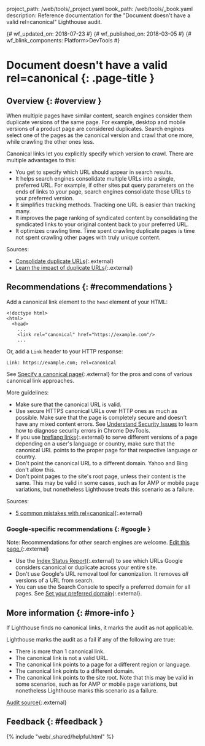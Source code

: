 project_path: /web/tools/_project.yaml
book_path: /web/tools/_book.yaml
description: Reference documentation for the "Document doesn't have a valid rel=canonical" Lighthouse audit.

{# wf_updated_on: 2018-07-23 #}
{# wf_published_on: 2018-03-05 #}
{# wf_blink_components: Platform>DevTools #}

# Document doesn't have a valid rel=canonical  {: .page-title }

## Overview {: #overview }

When multiple pages have similar content, search engines consider them duplicate versions of the
same page. For example, desktop and mobile versions of a product page are considered duplicates.
Search engines select one of the pages as the canonical version and crawl that one more, while
crawling the other ones less.

Canonical links let you explicitly specify which version to crawl. There are multiple
advantages to this:

* You get to specify which URL should appear in search results.
* It helps search engines consolidate multiple URLs into a single, preferred URL. For example,
  if other sites put query parameters on the ends of links to your page, search engines
  consolidate those URLs to your preferred version.
* It simplifies tracking methods. Tracking one URL is easier than tracking many.
* It improves the page ranking of syndicated content by consolidating the syndicated links to
  your original content back to your preferred URL.
* It optimizes crawling time. Time spent crawling duplicate pages is time not spent crawling
  other pages with truly unique content.

Sources:

* [Consolidate duplicate URLs][CDU]{:.external}
* [Learn the impact of duplicate URLs][LDU]{:.external}

[CDU]: https://support.google.com/webmasters/answer/139066
[LDU]: https://support.google.com/webmasters/answer/6080548

## Recommendations {: #recommendations }

Add a canonical link element to the `head` element of your HTML:

    <!doctype html>
    <html>
      <head>
        ...
        <link rel="canonical" href="https://example.com"/>
        ...

Or, add a `Link` header to your HTTP response:

    Link: https://example.com; rel=canonical

See [Specify a canonical page][specify]{:.external} for the pros and cons of various canonical
link approaches.

[specify]: https://support.google.com/webmasters/answer/139066

More guidelines:

* Make sure that the canonical URL is valid.
* Use secure HTTPS canonical URLs over HTTP ones as much as possible. Make sure that the page
  is completely secure and doesn't have any mixed content errors. See [Understand Security
  Issues][Security] to learn how to diagnose security errors in Chrome DevTools.
* If you use [hreflang links][hreflang]{:.external} to serve different versions of a page
  depending on a user's language or country, make sure that the canonical URL points to the
  proper page for that respective language or country.
* Don't point the canonical URL to a different domain. Yahoo and Bing don't allow this.
* Don't point pages to the site's root page, unless their content is the same. This may be
  valid in some cases, such as for AMP or mobile page variations, but nonetheless Lighthouse
  treats this scenario as a failure.

[Security]: /web/tools/chrome-devtools/security
[hreflang]: https://support.google.com/webmasters/answer/189077

Sources:

* [5 common mistakes with rel=canonical][5]{:.external}

[5]: https://webmasters.googleblog.com/2013/04/5-common-mistakes-with-relcanonical.html

### Google-specific recommendations {: #google }

Note: Recommendations for other search engines are welcome. [Edit this page.][Edit]{:.external}

[Edit]: https://github.com/google/WebFundamentals/tree/master/src/content/en/tools/lighthouse/audits/canonical.md

* Use the [Index Status Report][ISR]{:.external} to see which URLs Google considers canonical
  or duplicate across your entire site.
* Don't use Google's URL removal tool for canonization. It removes *all* versions of a URL
  from search.
* You can use the Search Console to specify a preferred domain for all pages. See [Set your
  preferred domain][Domain]{:.external}.

[ISR]: https://search.google.com/search-console/index
[Domain]: https://support.google.com/webmasters/answer/44231

## More information {: #more-info }

If Lighthouse finds no canonical links, it marks the audit as not applicable.

Lighthouse marks the audit as a fail if any of the following are true:

* There is more than 1 canonical link.
* The canonical link is not a valid URL.
* The canonical link points to a page for a different region or language.
* The canonical link points to a different domain.
* The canonical link points to the site root. Note that this may be valid in some scenarios,
  such as for AMP or mobile page variations, but nonetheless Lighthouse marks this scenario as
  a failure.

[Audit source][src]{:.external}

[src]: https://github.com/GoogleChrome/lighthouse/blob/master/lighthouse-core/audits/seo/canonical.js

## Feedback {: #feedback }

{% include "web/_shared/helpful.html" %}
